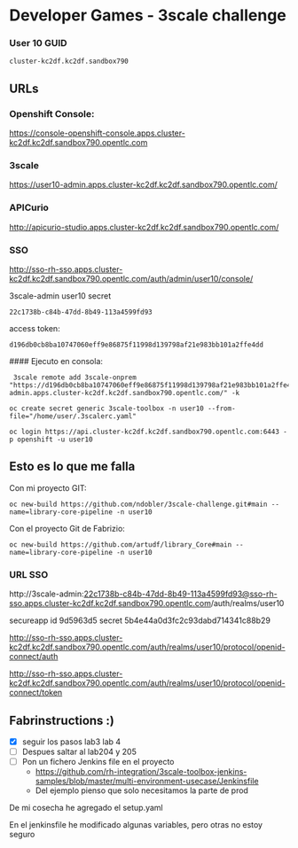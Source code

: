 # Developer Games - 3scale challenge

### User 10 GUID
    cluster-kc2df.kc2df.sandbox790

## URLs
### Openshift Console:
https://console-openshift-console.apps.cluster-kc2df.kc2df.sandbox790.opentlc.com

### 3scale 
https://user10-admin.apps.cluster-kc2df.kc2df.sandbox790.opentlc.com/

### APICurio
http://apicurio-studio.apps.cluster-kc2df.kc2df.sandbox790.opentlc.com/

### SSO
http://sso-rh-sso.apps.cluster-kc2df.kc2df.sandbox790.opentlc.com/auth/admin/user10/console/

3scale-admin user10 secret 
```
22c1738b-c84b-47dd-8b49-113a4599fd93
```

access token: 
```
d196db0cb8ba10747060eff9e86875f11998d139798af21e983bb101a2ffe4dd
```

#### Ejecuto en consola:

```
 3scale remote add 3scale-onprem "https://d196db0cb8ba10747060eff9e86875f11998d139798af21e983bb101a2ffe4dd@user10-admin.apps.cluster-kc2df.kc2df.sandbox790.opentlc.com/" -k

oc create secret generic 3scale-toolbox -n user10 --from-file="/home/user/.3scalerc.yaml"

oc login https://api.cluster-kc2df.kc2df.sandbox790.opentlc.com:6443 -p openshift -u user10
```

## Esto es lo que me falla

Con mi proyecto GIT:
```
oc new-build https://github.com/ndobler/3scale-challenge.git#main --name=library-core-pipeline -n user10
```

Con el proyecto Git de Fabrizio:
```
oc new-build https://github.com/artudf/library_Core#main --name=library-core-pipeline -n user10
```


### URL SSO

http://3scale-admin:22c1738b-c84b-47dd-8b49-113a4599fd93@sso-rh-sso.apps.cluster-kc2df.kc2df.sandbox790.opentlc.com/auth/realms/user10

secureapp 
    id 9d5963d5
    secret  5b4e44a0d3fc2c93dabd714341c88b29

 http://sso-rh-sso.apps.cluster-kc2df.kc2df.sandbox790.opentlc.com/auth/realms/user10/protocol/openid-connect/auth

 http://sso-rh-sso.apps.cluster-kc2df.kc2df.sandbox790.opentlc.com/auth/realms/user10/protocol/openid-connect/token

 ## Fabrinstructions :)

 - [x] seguir los pasos lab3 lab 4
- [ ] Despues saltar al lab204 y 205
- [ ] Pon un fichero Jenkins file en el proyecto
    - https://github.com/rh-integration/3scale-toolbox-jenkins-samples/blob/master/multi-environment-usecase/Jenkinsfile
    - Del ejemplo pienso que solo necesitamos la parte de prod

De mi cosecha he agregado el setup.yaml

En el jenkinsfile he modificado algunas variables, pero otras no estoy seguro